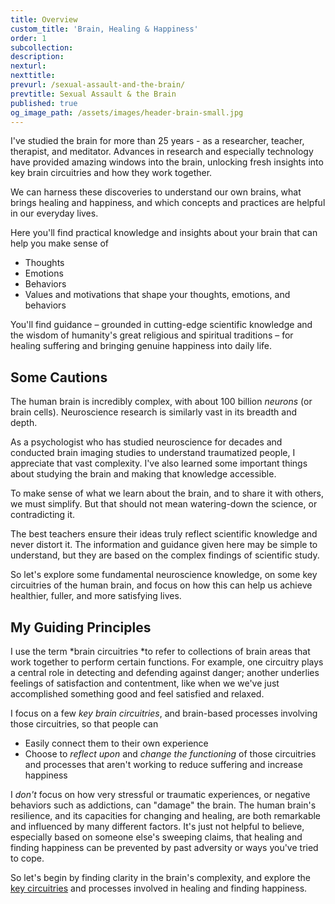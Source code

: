 ```yaml
---
title: Overview
custom_title: 'Brain, Healing & Happiness'
order: 1
subcollection:
description:
nexturl:
nexttitle:
prevurl: /sexual-assault-and-the-brain/
prevtitle: Sexual Assault & the Brain
published: true
og_image_path: /assets/images/header-brain-small.jpg
---
```


I've studied the brain for more than 25 years - as a researcher, teacher, therapist, and meditator. Advances in research and especially technology have provided amazing windows into the brain, unlocking fresh insights into key brain circuitries and how they work together.

We can harness these discoveries to understand our own brains, what brings healing and happiness, and which concepts and practices are helpful in our everyday lives.

Here you'll find practical knowledge and insights about your brain that can help you make sense of

* Thoughts
* Emotions
* Behaviors
* Values and motivations that shape your thoughts, emotions, and behaviors

You'll find guidance – grounded in cutting-edge scientific knowledge and the wisdom of humanity's great religious and spiritual traditions – for healing suffering and bringing genuine happiness into daily life.

## Some Cautions

The human brain is incredibly complex, with about 100 billion *neurons* (or brain cells). Neuroscience research is similarly vast in its breadth and depth.

As a psychologist who has studied neuroscience for decades and conducted brain imaging studies to understand traumatized people, I appreciate that vast complexity. I've also learned some important things about studying the brain and making that knowledge accessible.

To make sense of what we learn about the brain, and to share it with others, we must simplify. But that should not mean watering-down the science, or contradicting it.

The best teachers ensure their ideas truly reflect scientific knowledge and never distort it. The information and guidance given here may be simple to understand, but they are based on the complex findings of scientific study.

So let's explore some fundamental neuroscience knowledge, on some key circuitries of the human brain, and focus on how this can help us achieve healthier, fuller, and more satisfying lives.

## My Guiding Principles

I use the term *brain circuitries&nbsp;*to refer to collections of brain areas that work together to perform certain functions. For example, one circuitry plays a central role in detecting and defending against danger; another underlies feelings of satisfaction and contentment, like when we we've just accomplished something good and feel satisfied and relaxed.

I focus on a few *key brain circuitries*, and brain-based processes involving those circuitries, so that people can

* Easily connect them to their own experience
* Choose to *reflect upon* and *change the functioning*&nbsp;of those circuitries and processes that aren't working to reduce suffering and increase happiness

I *don't* focus on how very stressful or traumatic experiences, or negative behaviors such as addictions, can "damage" the brain. The human brain's resilience, and its capacities for changing and healing, are both remarkable and influenced by many different factors. It's just not helpful to believe, especially based on someone else's sweeping claims, that healing and finding happiness can be prevented by past adversity or ways you've tried to cope.

So let's begin by finding clarity in the brain's complexity, and explore the [key circuitries](/brain-healing-and-happiness/key-brain-circuitries/) and processes involved in healing and finding happiness.
